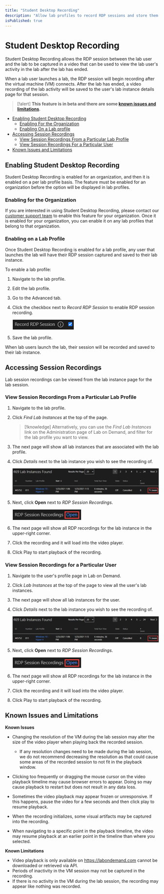 ```yaml
---
title: "Student Desktop Recording"
description: "Allow lab profiles to record RDP sessions and store them in a lab instance."
isPublished: true
---
```


# Student Desktop Recording 

Student Desktop Recording allows the RDP session between the lab user and the lab to be captured in a video that can be used to view the lab user's activity in the lab after the lab has ended. 

When a lab user launches a lab, the RDP session will begin recording after the virtual machine (VM) connects. After the lab has ended, a video recording of the lab activity will be saved to the user's lab instance details page for that session. 

>[!alert] **This feature is in beta and there are some [known issues and limitations](#known-issues-and-limitations).**

- [Enabling Student Desktop Recording](#enabling-student-desktop-recording)
    - [Enabling For the Organization](#enabling-for-the-organization)
    - [Enabling On a Lab profile](#enabling-on-a-lab-profile)
- [Accessing Session Recordings](#accessing-session-recordings)
    - [View Session Recordings From a Particular Lab Profile](#view-session-recordings-from-a-particular-lab-profile)
    - [View Session Recordings For a Particular User](#view-Session-recordings-for-a-particular-user)
- [Known Issues and Limitations](#known-issues-and-limitations)

## Enabling Student Desktop Recording 

Student Desktop Recording is enabled for an organization, and then it is enabled on a per lab profile basis. The feature must be enabled for an organization before the option will be displayed in lab profiles. 

### Enabling for the Organization

If you are interested in using Student Desktop Recording, please contact our [customer support team](http://www.learnondemandsystems.com/customer-support/) to enable this feature for your organization. Once it is enabled for your organization, you can enable it on any lab profiles that belong to that organization. 

### Enabling on a Lab Profile 

Once Student Desktop Recording is enabled for a lab profile, any user that launches the lab will have their RDP session captured and saved to their lab instance. 

To enable a lab profile: 

1. Navigate to the lab profile. 

1. Edit the lab profile. 

1. Go to the Advanced tab. 

1. Click the checkbox next to _Record RDP Session_ to enable RDP session recording. 

    ![Record RDP Session](images/record-rdp-session.png)

1. Save the lab profile. 

When lab users launch the lab, their session will be recorded and saved to their lab instance. 

## Accessing Session Recordings

Lab session recordings can be viewed from the lab instance page for the lab session. 

### View Session Recordings From a Particular Lab Profile

1. Navigate to the lab profile. 

1. Click _Find Lab Instances_ at the top of the page. 

    >[!knowledge] Alternatively, you can use the _Find Lab Instances_ link on the Administration page of Lab on Demand, and filter for the lab profile you want to view. 

1. The next page will show all lab instances that are associated with the lab profile. 

1. Click _Details_ next to the lab instance you wish to see the recording of. 

    ![Find Lab Instance - Click Details](images/find-lab-instances.png)

1. Next, click **Open** next to _RDP Session Recordings_. 

    ![Open RDP Recording](images/open-rdp-recording.png)

1. The next page will show all RDP recordings for the lab instance in the upper-right corner. 

1. Click the recording and it will load into the video player. 

1. Click Play to start playback of the recording. 

### View Session Recordings for a Particular User

1. Navigate to the user's profile page in Lab on Demand. 

1. Click _Lab Instances_ at the top of the page to view all the user's lab instances. 

1. The next page will show all lab instances for the user. 

1. Click _Details_ next to the lab instance you wish to see the recording of. 

    ![Find Lab Instance - Click Details](images/find-lab-instances.png)

1. Next, click **Open** next to _RDP Session Recordings_. 

    ![Open RDP Recording](images/open-rdp-recording.png)

1. The next page will show all RDP recordings for the lab instance in the upper-right corner. 

1. Click the recording and it will load into the video player. 

1. Click Play to start playback of the recording. 


## Known Issues and Limitations

**Known Issues**
- Changing the resolution of the VM during the lab session may alter the size of the video player when playing back the recorded session. 
	- If any resolution changes need to be made during the lab session, we do not recommend decreasing the resolution as that could cause some areas of the recorded session to not fit in the playback window. 
	
- Clicking too frequently or dragging the mouse cursor on the video playback timeline may cause browser errors to appear. Doing so may cause playback to restart but does not result in any data loss. 
	
- Sometimes the video playback may appear frozen or unresponsive. If this happens, pause the video for a few seconds and then click play to resume playback. 
	
- When the recording initializes, some visual artifacts may be captured into the recording. 
	
- When navigating to a specific point in the playback timeline, the video may resume playback at an earlier point in the timeline than where you selected. 


**Known Limitations**
- Video playback is only available on https://labondemand.com cannot be downloaded or retrieved via API. 
- Periods of inactivity in the VM session may not be captured in the recording.
- If there is no activity in the VM during the lab session, the recording may appear like nothing was recorded. 
